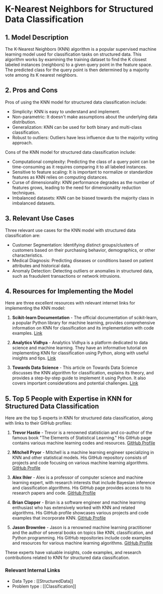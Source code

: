 # K-Nearest Neighbors for Structured Data Classification

## 1. Model Description
The K-Nearest Neighbors (KNN) algorithm is a popular supervised machine learning model used for classification tasks on structured data. This algorithm works by examining the training dataset to find the K closest labeled instances (neighbors) to a given query point in the feature space. The predicted class for the query point is then determined by a majority vote among its K nearest neighbors.

## 2. Pros and Cons
Pros of using the KNN model for structured data classification include:
- Simplicity: KNN is easy to understand and implement.
- Non-parametric: It doesn't make assumptions about the underlying data distribution.
- Generalization: KNN can be used for both binary and multi-class classification.
- Robust to outliers: Outliers have less influence due to the majority voting approach.

Cons of the KNN model for structured data classification include:
- Computational complexity: Predicting the class of a query point can be time-consuming as it requires comparing it to all labeled instances.
- Sensitive to feature scaling: It is important to normalize or standardize features as KNN relies on computing distances.
- Curse of dimensionality: KNN performance degrades as the number of features grows, leading to the need for dimensionality reduction techniques.
- Imbalanced datasets: KNN can be biased towards the majority class in imbalanced datasets.

## 3. Relevant Use Cases
Three relevant use cases for the KNN model with structured data classification are:
- Customer Segmentation: Identifying distinct groups/clusters of customers based on their purchasing behavior, demographics, or other characteristics.
- Medical Diagnosis: Predicting diseases or conditions based on patient attributes and historical data.
- Anomaly Detection: Detecting outliers or anomalies in structured data, such as fraudulent transactions or network intrusions.

## 4. Resources for Implementing the Model
Here are three excellent resources with relevant internet links for implementing the KNN model:

1. **Scikit-learn Documentation** - The official documentation of scikit-learn, a popular Python library for machine learning, provides comprehensive information on KNN for classification and its implementation with code examples. [Link](https://scikit-learn.org/stable/modules/generated/sklearn.neighbors.KNeighborsClassifier.html)

2. **Analytics Vidhya** - Analytics Vidhya is a platform dedicated to data science and machine learning. They have an informative tutorial on implementing KNN for classification using Python, along with useful insights and tips. [Link](https://www.analyticsvidhya.com/blog/2018/03/introduction-k-neighbours-algorithm-clustering/)

3. **Towards Data Science** - This article on Towards Data Science discusses the KNN algorithm for classification, explains its theory, and provides a step-by-step guide to implement it using Python. It also covers important considerations and potential challenges. [Link](https://towardsdatascience.com/knn-k-nearest-neighbors-1-a4707b24bd1d)

## 5. Top 5 People with Expertise in KNN for Structured Data Classification
Here are the top 5 experts in KNN for structured data classification, along with links to their GitHub profiles:

1. **Trevor Hastie** - Trevor is a renowned statistician and co-author of the famous book "The Elements of Statistical Learning." His GitHub page contains various machine learning codes and resources. [GitHub Profile](https://github.com/trevorhastie)

2. **Mitchell Pryor** - Mitchell is a machine learning engineer specializing in KNN and other statistical models. His GitHub repository consists of projects and code focusing on various machine learning algorithms. [GitHub Profile](https://github.com/mitchellp)

3. **Alex Ihler** - Alex is a professor of computer science and machine learning expert, with research interests that include Bayesian inference and classification algorithms. His GitHub page provides access to his research papers and code. [GitHub Profile](https://github.com/aihler)

4. **Brian Clapper** - Brian is a software engineer and machine learning enthusiast who has extensively worked with KNN and related algorithms. His GitHub profile showcases various projects and code examples that incorporate KNN. [GitHub Profile](https://github.com/bmc)

5. **Jason Brownlee** - Jason is a renowned machine learning practitioner and the author of several books on topics like KNN, classification, and Python programming. His GitHub repositories include code examples and resources for various machine learning algorithms. [GitHub Profile](https://github.com/jbrownlee)

These experts have valuable insights, code examples, and research contributions related to KNN for structured data classification.


 ### Relevant Internal Links
- Data Type : [[StructuredData]]
- Problem type : [[Classification]]
